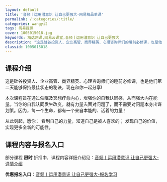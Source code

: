 ```yaml
---
layout: default
title: '音频丨运用潜意识 让自己更强大-网易精品单课'
permalink: /:categories/:title/
categories: wangyi2
tags: 网易提供
cover: 1005015018.jpg
keywords: 精选网课,网易云课堂,音频丨运用潜意识 让自己更强大
description: "这是硅谷投资人、企业高管、商界精英、心理咨询师们的睡前必修课，也是他们第二天能够保持最佳状态的秘诀，现在和你一起分享!本次课程旨在通过催眠及冥想疗愈内心，增强你的自我认同感，从而强大内在能量"
classid: 1005015018
---
```


## 课程介绍

这是硅谷投资人、企业高管、商界精英、心理咨询师们的睡前必修课，也是他们第二天能够保持最佳状态的秘诀，现在和你一起分享!

本次课程旨在通过催眠及冥想疗愈内心，增强你的自我认同感，从而强大内在能量。当你的自我认同发生改变，就有力量去面对问题了，而不需要对问题本身出谋划策。因为，每一个生命，都有一个来自本能的、活着的力量！

从此刻起，愿你：
看到自己的力量，知道自己是被人喜欢的；
发现自己的价值，实现更多全新的可能性。

## 课程内容与报名入口

部分课程 **限时** 折扣中，课程内容详细介绍见：[音频丨运用潜意识 让自己更强大-详情介绍](https://study.163.com/course/introduction/1005015018.htm?share=1&shareId=1025206652&utm_campaign=share&utm_medium=iphoneShare&utm_source=&utm_u=1025206652)

**优惠报名入口**：[音频丨运用潜意识 让自己更强大-报名学习](https://study.163.com/course/introduction/1005015018.htm?share=1&shareId=1025206652&utm_campaign=share&utm_medium=iphoneShare&utm_source=&utm_u=1025206652)

